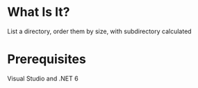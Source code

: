 # What Is It?
List a directory, order them by size, with subdirectory calculated

# Prerequisites
Visual Studio and .NET 6